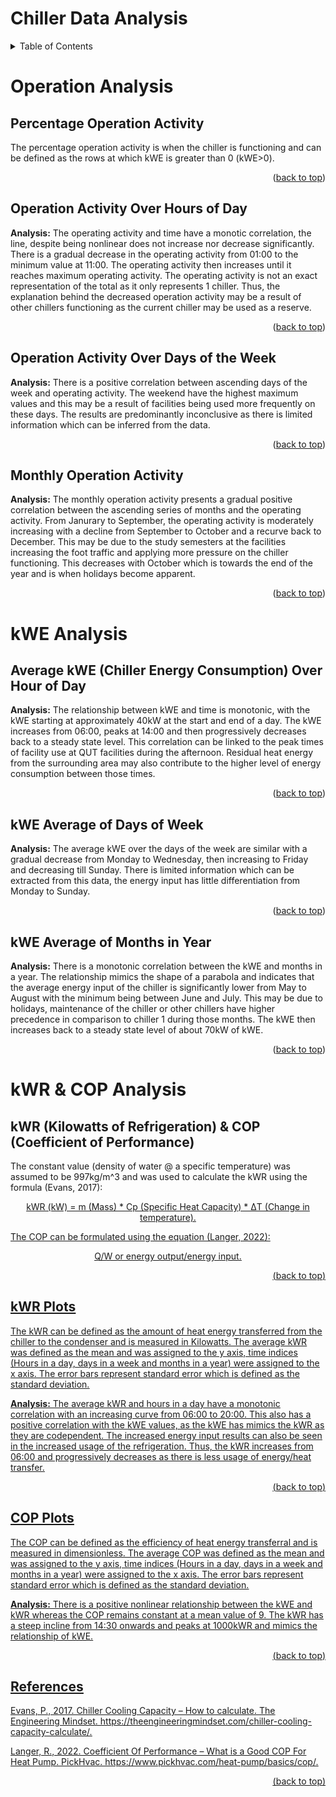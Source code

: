 <a name="readme-top"></a>

# Chiller Data Analysis

<!-- TABLE OF CONTENTS -->
<details>
  <summary>Table of Contents</summary>
  <ol>
    <li>
      <a href="#operation-analysis">Operation Analysis</a>
      <ul>
        <li><a href="#percentage-operation-activity">Percentage Operation Activity</a></li>
        <li><a href="#operation-activity-over-hours-of-day">Operation Activity Over Hours of Day</a></li>
        <li><a href="#operation-activity-over-days-of-the-week">Operation Activity Over Days of the Week</a></li>
        <li><a href="#monthly-operation-activity">Monthly Operation Activity</a></li>
      </ul>
    </li>
    <li>
      <a href="#kWE">kWe Analysis</a>
      <ul>
        <li><a href="#average-kwe-over-hour-of-day">Average kWE Over Hour of Day</a></li>
        <li><a href="#kwe-average-of-days-of-week">kWE Average of Days of Week</a></li>
        <li><a href="#kwe-average-of-months-in-year">kWE Average of Months in Year</a></li>
      </ul>
    </li>
    <li>
      <a href="#kWR-and-COP">kWR and COP Analysis</a>
      <ul>
        <li><a href="#prerequisites">kWR (Kilowatts of Refrigeration) & COP (Coefficient of Performance)</a></li>
        <li><a href="#installation">kWR Plots</a></li>
        <li><a href="#installation">COP Plots</a></li>
      </ul>
    </li>
    <li><a href="#references">References</a></li>
  </ol>
</details>

# Operation Analysis

## Percentage Operation Activity
The percentage operation activity is when the chiller is functioning and can be defined as the rows at which kWE is greater than 0 (kWE>0).
<p align="right">(<a href="#readme-top">back to top</a>)</p>


##  Operation Activity Over Hours of Day
**Analysis:** The operating activity and time have a monotic correlation, the line, despite being nonlinear does not increase nor decrease significantly. There is a gradual decrease in the operating activity from 01:00 to the minimum value at 11:00. The operating activity then increases until it reaches maximum operating activity. The operating activity is not an exact representation of the total as it only represents 1 chiller. Thus, the explanation behind the decreased operation activity may be a result of other chillers functioning as the current chiller may be used as a reserve.
<p align="right">(<a href="#readme-top">back to top</a>)</p>


## Operation Activity Over Days of the Week
**Analysis:** There is a  positive correlation between ascending days of the week and operating activity. The weekend have the highest maximum values and this may be a result of facilities being used more frequently on these days. The results are predominantly inconclusive as there is limited information which can be inferred from the data.
<p align="right">(<a href="#readme-top">back to top</a>)</p>


## Monthly Operation Activity
**Analysis:** The monthly operation activity presents a gradual positive correlation between the ascending series of months and the operating activity. From Janurary to September, the operating activity is moderately increasing with a decline from September to October and a recurve back to December. This may be due to the study semesters at the facilities increasing the foot traffic and applying more pressure on the chiller functioning. This decreases with October which is towards the end of the year and is when holidays become apparent.
<p align="right">(<a href="#readme-top">back to top</a>)</p>

# kWE Analysis

## Average kWE (Chiller Energy Consumption) Over Hour of Day
**Analysis:** The relationship between kWE and time is monotonic, with the kWE starting at approximately 40kW at the start and end of a day. The kWE increases from 06:00, peaks at 14:00 and then progressively decreases back to a steady state level. This correlation can be linked to the peak times of facility use at QUT facilities during the afternoon. Residual heat energy from the surrounding area may also contribute to the higher level of energy consumption between those times. 
<p align="right">(<a href="#readme-top">back to top</a>)</p>


## kWE Average of Days of Week
**Analysis:** The average kWE over the days of the week are similar with a gradual decrease from Monday to Wednesday, then increasing to Friday and decreasing till Sunday. There is limited information which can be extracted from this data, the energy input has little differentiation from Monday to Sunday.
<p align="right">(<a href="#readme-top">back to top</a>)</p>


## kWE Average of Months in Year
**Analysis:** There is a monotonic correlation between the kWE and months in a year. The relationship mimics the shape of a parabola and indicates that the average energy input of the chiller is significantly lower from May to August with the minimum being between June and July. This may be due to holidays, maintenance of the chiller or other chillers have higher precedence in comparison to chiller 1 during those months. The kWE then increases back to a steady state level of about 70kW of kWE.
<p align="right">(<a href="#readme-top">back to top</a>)</p>

# kWR & COP Analysis

## kWR (Kilowatts of Refrigeration) & COP (Coefficient of Performance)
The constant value (density of water @ a specific temperature) was assumed to be 997kg/m^3 and was used to calculate the kWR using the formula (Evans, 2017):

<p align="center"> <u> kWR (kW) = m (Mass) * Cp (Specific Heat Capacity) * ΔT (Change in temperature). </p>
    
The COP can be formulated using the equation (Langer, 2022): 

<p align="center"> <u> Q/W or energy output/energy input. </p>
<p align="right">(<a href="#readme-top">back to top</a>)</p>

## kWR Plots
The kWR can be defined as the amount of heat energy transferred from the chiller to the condenser and is measured in Kilowatts. The average kWR was defined as the mean and was assigned to the y axis, time indices (Hours in a day, days in a week and months in a year) were assigned to the x axis. The error bars represent standard error which is defined as the standard deviation.

**Analysis:** The average kWR and hours in a day have a monotonic correlation with an increasing curve from 06:00 to 20:00. This also has a positive correlation with the kWE values, as the kWE has mimics the kWR as they are codependent. The increased energy input results can also be seen in the increased usage of the refrigeration. Thus, the kWR increases from 06:00 and progressively decreases as there is less usage of energy/heat transfer.
<p align="right">(<a href="#readme-top">back to top</a>)</p>


## COP Plots
The COP can be defined as the efficiency of heat energy transferral and is measured in dimensionless. The average COP was defined as the mean and was assigned to the y axis, time indices (Hours in a day, days in a week and months in a year) were assigned to the x axis. The error bars represent standard error which is defined as the standard deviation.

**Analysis:** There is a positive nonlinear relationship between the kWE and kWR whereas the COP remains constant at a mean value of 9. The kWR has a steep incline from 14:30 onwards and peaks at 1000kWR and mimics the relationship of kWE.
<p align="right">(<a href="#readme-top">back to top</a>)</p>


## References
Evans, P., 2017. Chiller Cooling Capacity – How to calculate. The Engineering Mindset.  <https://theengineeringmindset.com/chiller-cooling-capacity-calculate/>.

Langer, R., 2022. Coefficient Of Performance – What is a Good COP For Heat Pump.  PickHvac. <https://www.pickhvac.com/heat-pump/basics/cop/>.
<p align="right">(<a href="#readme-top">back to top</a>)</p>
